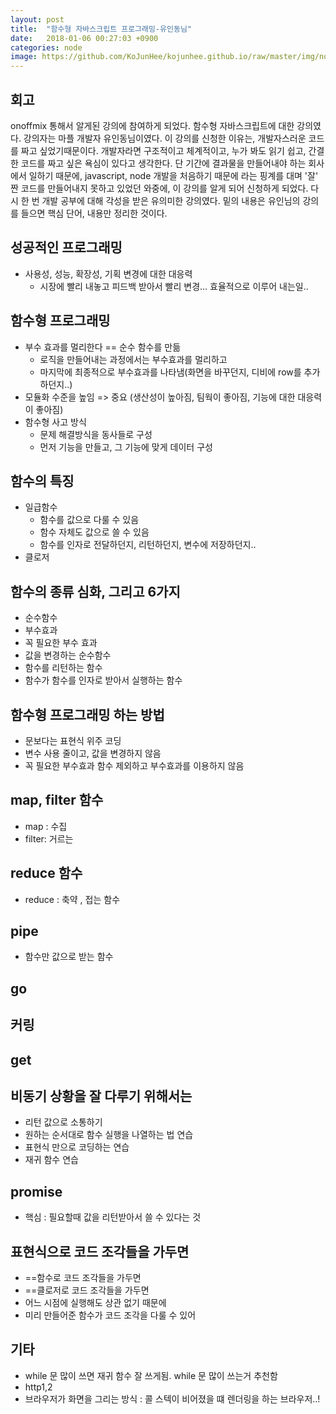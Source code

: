 ```yaml
---
layout: post
title:  "함수형 자바스크립트 프로그래밍-유인동님"
date:   2018-01-06 00:27:03 +0900
categories: node
image: https://github.com/KoJunHee/kojunhee.github.io/raw/master/img/node.png
---
```


## 회고

onoffmix 통해서 알게된 강의에 참여하게 되었다. 함수형 자바스크립트에 대한 강의였다.
강의자는 마플 개발자 유인동님이였다. 이 강의를 신청한 이유는, 개발자스러운 코드를 짜고 싶었기때문이다. 개발자라면 구조적이고 체계적이고, 누가 봐도 읽기 쉽고, 간결한 코드를 짜고 싶은 욕심이 있다고
생각한다. 단 기간에 결과물을 만들어내야 하는 회사에서 일하기 때문에, javascript, node 개발을 처음하기 때문에 라는 핑계를 대며 '잘' 짠 코드를 만들어내지 못하고 있었던 와중에, 이 강의를 알게 되어 신청하게 되었다. 다시 한 번 개발 공부에 대해 각성을 받은 유의미한 강의였다. 밑의 내용은 유인님의 강의를 들으면 핵심 단어, 내용만 정리한 것이다. 

## 성공적인 프로그래밍

- 사용성, 성능, 확장성, 기획 변경에 대한 대응력
	- 시장에 빨리 내놓고 피드백 받아서 빨리 변경... 효율적으로 이루어 내는일..

## 함수형 프로그래밍 

- 부수 효과를 멀리한다 == 순수 함수를 만듦
	- 로직을 만들어내는 과정에서는 부수효과를 멀리하고
	- 마지막에 최종적으로 부수효과를 나타냄(화면을 바꾸던지, 디비에 row를 추가하던지..)
- 모듈화 수준을 높임 => 중요 (생산성이 높아짐, 팀웍이 좋아짐, 기능에 대한 대응력이 좋아짐)
- 함수형 사고 방식 
	- 문제 해결방식을 동사들로 구성
	- 먼저 기능을 만들고, 그 기능에 맞게 데이터 구성

## 함수의 특징

- 일급함수 
	- 함수를 값으로 다룰 수 있음
	- 함수 자체도 값으로 쓸 수 있음
	- 함수를 인자로 전달하던지, 리턴하던지, 변수에 저장하던지..
- 클로저 
	
## 함수의 종류 심화, 그리고 6가지

- 순수함수
- 부수효과
- 꼭 필요한 부수 효과
- 값을 변경하는 순수함수
- 함수를 리턴하는 함수
- 함수가 함수를 인자로 받아서 실행하는 함수

## 함수형 프로그래밍 하는 방법

- 문보다는 표현식 위주 코딩
- 변수 사용 줄이고, 값을 변경하지 않음
- 꼭 필요한 부수효과 함수 제외하고 부수효과를 이용하지 않음

## map, filter 함수

- map : 수집
- filter: 거르는

## reduce 함수

- reduce : 축약 , 접는 함수

## pipe

- 함수만 값으로 받는 함수

## go

## 커링

## get

## 비동기 상황을 잘 다루기 위해서는

- 리턴 값으로 소통하기
- 원하는 순서대로 함수 실행을 나열하는 법 연습
- 표현식 만으로 코딩하는 연습
- 재귀 함수 연습 


## promise

- 핵심 : 필요할때 값을 리턴받아서 쓸 수 있다는 것

## 표현식으로 코드 조각들을 가두면 

- ==함수로 코드 조각들을 가두면
- ==클로저로 코드 조각들을 가두면
- 어느 시점에 실행해도 상관 없기 때문에
- 미리 만들어준 함수가 코드 조각을 다룰 수 있어 

## 기타
- while 문 많이 쓰면 재귀 함수 잘 쓰게됨. while 문 많이 쓰는거 추천함
- http1,2
- 브라우저가 화면을 그리는 방식 : 콜 스텍이 비어졌을 떄 렌더링을 하는 브라우저..!

	


	

